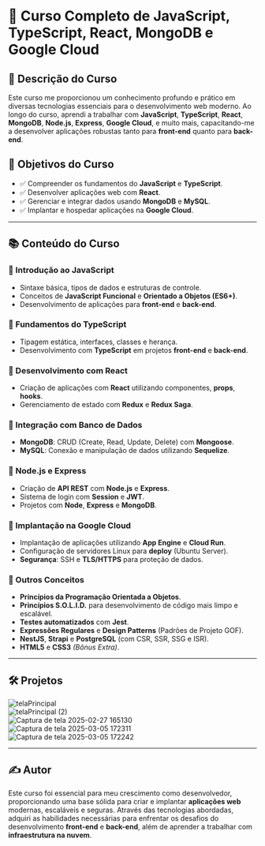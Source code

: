 # 🚀 Curso Completo de JavaScript, TypeScript, React, MongoDB e Google Cloud

## 📌 Descrição do Curso

Este curso me proporcionou um conhecimento profundo e prático em diversas tecnologias essenciais para o desenvolvimento web moderno. Ao longo do curso, aprendi a trabalhar com **JavaScript**, **TypeScript**, **React**, **MongoDB**, **Node.js**, **Express**, **Google Cloud**, e muito mais, capacitando-me a desenvolver aplicações robustas tanto para **front-end** quanto para **back-end**.

## 🎯 Objetivos do Curso

- ✅ Compreender os fundamentos do **JavaScript** e **TypeScript**.  
- ✅ Desenvolver aplicações web com **React**.  
- ✅ Gerenciar e integrar dados usando **MongoDB** e **MySQL**.  
- ✅ Implantar e hospedar aplicações na **Google Cloud**.  

---

## 📚 Conteúdo do Curso  

### 🔹 Introdução ao JavaScript  
- Sintaxe básica, tipos de dados e estruturas de controle.  
- Conceitos de **JavaScript Funcional** e **Orientado a Objetos (ES6+)**.  
- Desenvolvimento de aplicações para **front-end** e **back-end**.  

### 🔹 Fundamentos do TypeScript  
- Tipagem estática, interfaces, classes e herança.  
- Desenvolvimento com **TypeScript** em projetos **front-end** e **back-end**.  

### 🔹 Desenvolvimento com React  
- Criação de aplicações com **React** utilizando componentes, **props**, **hooks**.  
- Gerenciamento de estado com **Redux** e **Redux Saga**.  

### 🔹 Integração com Banco de Dados  
- **MongoDB**: CRUD (Create, Read, Update, Delete) com **Mongoose**.  
- **MySQL**: Conexão e manipulação de dados utilizando **Sequelize**.  

### 🔹 Node.js e Express  
- Criação de **API REST** com **Node.js** e **Express**.  
- Sistema de login com **Session** e **JWT**.  
- Projetos com **Node**, **Express** e **MongoDB**.  

### 🔹 Implantação na Google Cloud  
- Implantação de aplicações utilizando **App Engine** e **Cloud Run**.  
- Configuração de servidores Linux para **deploy** (Ubuntu Server).  
- **Segurança**: SSH e **TLS/HTTPS** para proteção de dados.  

### 🔹 Outros Conceitos  
- **Princípios da Programação Orientada a Objetos**.  
- **Princípios S.O.L.I.D.** para desenvolvimento de código mais limpo e escalável.  
- **Testes automatizados** com **Jest**.  
- **Expressões Regulares** e **Design Patterns** (Padrões de Projeto GOF).  
- **NestJS**, **Strapi** e **PostgreSQL** (com CSR, SSR, SSG e ISR).  
- **HTML5** e **CSS3** *(Bônus Extra)*.  

---

## 🛠 Projetos  

![telaPrincipal](https://github.com/user-attachments/assets/b3425d21-c20d-4937-959a-8afba4ef4d6f)  
![telaPrincipal (2)](https://github.com/user-attachments/assets/d5cd0ef5-2bd2-4b63-9ddb-11ba9a4648e0)  
![Captura de tela 2025-02-27 165130](https://github.com/user-attachments/assets/31849316-1fb9-4c43-8056-a530e054c83e)  
![Captura de tela 2025-03-05 172311](https://github.com/user-attachments/assets/dce41184-5709-4aa0-a4e6-a93c86637407)
![Captura de tela 2025-03-05 172242](https://github.com/user-attachments/assets/859dd2ac-d439-428c-94e9-b645bf3d5631)

---

## ✍️ Autor  

Este curso foi essencial para meu crescimento como desenvolvedor, proporcionando uma base sólida para criar e implantar **aplicações web** modernas, escaláveis e seguras. Através das tecnologias abordadas, adquiri as habilidades necessárias para enfrentar os desafios do desenvolvimento **front-end** e **back-end**, além de aprender a trabalhar com **infraestrutura na nuvem**.  

